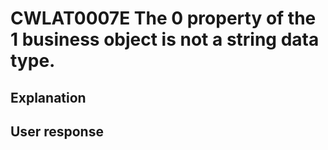 # CWLAT0007E The 0 property of the 1 business object is not a string data type.

## Explanation

## User response